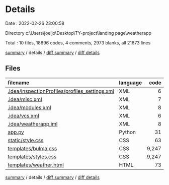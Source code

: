 # Details

Date : 2022-02-26 23:00:58

Directory c:\Users\joeljo\Desktop\TY-project\landing page\weatherapp

Total : 10 files,  18696 codes, 4 comments, 2973 blanks, all 21673 lines

[summary](results.md) / details / [diff summary](diff.md) / [diff details](diff-details.md)

## Files
| filename | language | code | comment | blank | total |
| :--- | :--- | ---: | ---: | ---: | ---: |
| [.idea/inspectionProfiles/profiles_settings.xml](/.idea/inspectionProfiles/profiles_settings.xml) | XML | 6 | 0 | 0 | 6 |
| [.idea/misc.xml](/.idea/misc.xml) | XML | 7 | 0 | 0 | 7 |
| [.idea/modules.xml](/.idea/modules.xml) | XML | 8 | 0 | 0 | 8 |
| [.idea/vcs.xml](/.idea/vcs.xml) | XML | 6 | 0 | 0 | 6 |
| [.idea/weatherapp.iml](/.idea/weatherapp.iml) | XML | 8 | 0 | 0 | 8 |
| [app.py](/app.py) | Python | 31 | 0 | 16 | 47 |
| [static/style.css](/static/style.css) | CSS | 63 | 0 | 11 | 74 |
| [templates/bulma.css](/templates/bulma.css) | CSS | 9,247 | 2 | 1,470 | 10,719 |
| [templates/styles.css](/templates/styles.css) | CSS | 9,247 | 2 | 1,470 | 10,719 |
| [templates/weather.html](/templates/weather.html) | HTML | 73 | 0 | 6 | 79 |

[summary](results.md) / details / [diff summary](diff.md) / [diff details](diff-details.md)